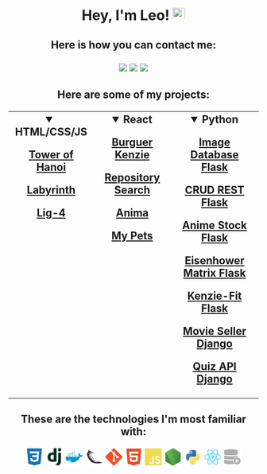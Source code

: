 <h1 align="center"> Hey, I'm Leo! <img src="https://media.giphy.com/media/hvRJCLFzcasrR4ia7z/giphy.gif" width="25px" height="25px"></h1>

<h2 align="center">Here is how you can contact me:
    <p></p>
    <div align="center">
        <a href="https://www.linkedin.com/in/leonardomlouzas/" target="_blank"><img src="https://img.shields.io/badge/LinkedIn-0077B5?style=for-the-badge&logo=linkedin&logoColor=white" target="_blank"></a>
        <a href="https://wa.me/5561996253779" target="_blank"><img src="https://img.shields.io/badge/WhatsApp-25D366?style=for-the-badge&logo=whatsapp&logoColor=white" target="_blank"></a>
        <a href="https://t.me/llouzas" target="_blank"><img src="https://img.shields.io/badge/Telegram-2CA5E0?style=for-the-badge&logo=telegram&logoColor=white" target="_blank"></a>
    </div>
</h2>

<h2 align="center">Here are some of my projects:
    <p></p>
    <table align="center">
        <tr>
            <td align="center" valign="top">
                <details open>
                    <summary>HTML/CSS/JS</summary>
                    <p><a href="https://github.com/Kenzie-Academy-Brasil-Developers/entrega-torre-de-hanoi-sprint-5-LeonardoMLouzas" target="_blank">Tower of Hanoi</a></p>
                    <p><a href="https://github.com/Kenzie-Academy-Brasil-Developers/entrega-labirinto-sprint-5-LeonardoMLouzas" target="_blank">Labyrinth</a></p>
                    <p><a href="https://github.com/Kenzie-Academy-Brasil-Developers/entrega-lig-4-sprint-5-diegohpsousa" target="_blank">Lig-4</a></p>
                </details>
            </td>
            <td align="center" valign="top">
                <details open>
                    <summary>React</summary>
                    <p><a href="https://github.com/Kenzie-Academy-Brasil-Developers/react-entrega-s1-hamburgueria-da-kenzie-leonardomlouzas" target="_blank">Burguer Kenzie</a></p>
                    <p><a href="https://github.com/Kenzie-Academy-Brasil-Developers/react-atividade-s2-github-card-leonardomlouzas" target="_blank">Repository Search</a></p>
                    <p><a href="https://github.com/vitorsoaresf/react-gestao-habitos" target="_blank">Anima</a></p>
                    <p><a href="https://github.com/leonardomlouzas/mypet" target="_blank">My Pets</a></p>
                </details>
            </td>
            <td align="center" valign="top">
                <details open>
                    <summary>Python</summary>
                    <p><a href="https://github.com/Kenzie-Academy-Brasil-Developers/q3-sprint2-e6-banco-de-imagens-leonardomlouzas" target="_blank">Image Database Flask</a></p>
                    <p><a href="https://github.com/Kenzie-Academy-Brasil-Developers/q3-sprint3-crud-nosql-leonardomlouzas" target="_blank">CRUD REST Flask</a></p>
                    <p><a href="https://github.com/Kenzie-Academy-Brasil-Developers/q3-sprint4-anime-stock-leonardomlouzas" target="_blank">Anime Stock Flask</a></p>
                    <p><a href="https://github.com/Kenzie-Academy-Brasil-Developers/q3-sprint5-matriz-eisenhower-leonardomlouzas" target="_blank">Eisenhower Matrix Flask</a></p>
                    <p><a href="https://github.com/leonardomlouzas/Academy-API" target="_blank">Kenzie-Fit Flask</a></p>
                    <p><a href="https://github.com/leonardomlouzas/capstone_django" target="_blank">Movie Seller Django</a></p>
                    <p><a href="https://github.com/leonardomlouzas/quiz-API" target="_blank">Quiz API Django</a></p>
                </details>
            </td>
        </tr>
    </table>
</h2>

<h2 align="center">These are the technologies I'm most familiar with:
    <p></p>
    <div align="center">
        <img src="https://github.com/devicons/devicon/blob/v2.16.0/icons/css3/css3-plain.svg" width="35" />
        <img src="https://github.com/devicons/devicon/blob/v2.16.0/icons/django/django-plain.svg" width="35" />
        <img src="https://github.com/devicons/devicon/blob/v2.16.0/icons/docker/docker-plain.svg" width="35" />
        <img src="https://github.com/devicons/devicon/blob/v2.16.0/icons/flask/flask-original.svg" width="35" />
        <img src="https://github.com/devicons/devicon/blob/v2.16.0/icons/git/git-plain.svg" width="35px" />
        <img src="https://github.com/devicons/devicon/blob/v2.16.0/icons/html5/html5-plain.svg" width="35" />
        <img src="https://github.com/devicons/devicon/blob/v2.16.0/icons/javascript/javascript-plain.svg" width="35px" />
        <img src="https://github.com/devicons/devicon/blob/v2.16.0/icons/nodejs/nodejs-original.svg" width="35" />
        <img src="https://github.com/devicons/devicon/blob/v2.16.0/icons/python/python-original.svg" width="35px" />
        <img src="https://github.com/devicons/devicon/blob/v2.16.0/icons/react/react-original.svg" width="35px" />
        <img src="https://github.com/devicons/devicon/blob/v2.16.0/icons/sqldeveloper/sqldeveloper-plain.svg" width="35px" />
    </div>
</h2>
